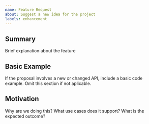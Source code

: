 ```yaml
---
name: Feature Request
about: Suggest a new idea for the project
labels: enhancement
---
```


## Summary
Brief explanation about the feature

## Basic Example
If the proposal involves a new or changed API, include a basic code example. Omit this section if not aplicable.

## Motivation
Why are we doing this? What use cases does it support? What is the expected outcome?

